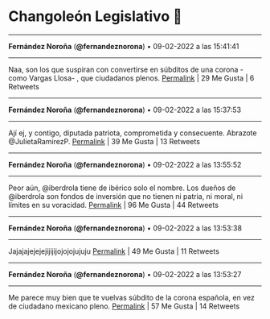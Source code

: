 # Changoleón Legislativo 🙈
*****
**Fernández Noroña** (**@fernandeznorona**) • 09-02-2022 a las 15:41:41
*****
Naa, son los que suspiran con convertirse en súbditos de una corona -como Vargas Llosa- , que ciudadanos plenos.
[Permalink](https://twitter.com/fernandeznorona/status/1491557946924449792) | 29 Me Gusta | 6 Retweets
*****
**Fernández Noroña** (**@fernandeznorona**) • 09-02-2022 a las 15:37:53
*****
Ají ej, y contigo, diputada patriota, comprometida y consecuente. Abrazote @JulietaRamirezP.
[Permalink](https://twitter.com/fernandeznorona/status/1491556992279883781) | 39 Me Gusta | 13 Retweets
*****
**Fernández Noroña** (**@fernandeznorona**) • 09-02-2022 a las 13:55:52
*****
Peor aún, @iberdrola tiene de ibérico solo el nombre. Los dueños de @iberdrola son fondos de inversión que no tienen ni patria, ni moral, ni límites en su voracidad.
[Permalink](https://twitter.com/fernandeznorona/status/1491531318345273348) | 96 Me Gusta | 44 Retweets
*****
**Fernández Noroña** (**@fernandeznorona**) • 09-02-2022 a las 13:53:38
*****
Jajajajejejejijijijojojojujuju
[Permalink](https://twitter.com/fernandeznorona/status/1491530758850240512) | 49 Me Gusta | 11 Retweets
*****
**Fernández Noroña** (**@fernandeznorona**) • 09-02-2022 a las 13:53:27
*****
Me parece muy bien que te vuelvas súbdito de la corona española, en vez de ciudadano mexicano pleno.
[Permalink](https://twitter.com/fernandeznorona/status/1491530711173640199) | 57 Me Gusta | 14 Retweets